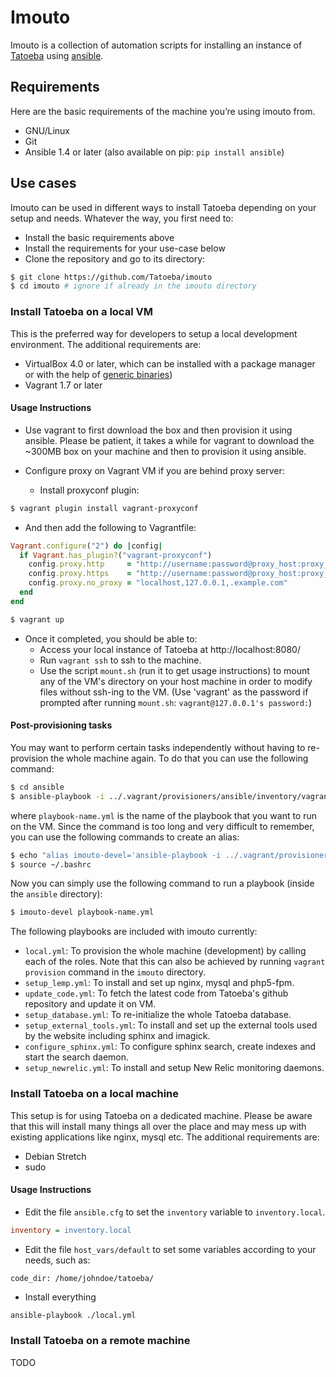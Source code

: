 # Imouto

Imouto is a collection of automation scripts for installing an instance of [Tatoeba](https://tatoeba.org/) using [ansible](http://www.ansible.com/home).

## Requirements

Here are the basic requirements of the machine you’re using imouto from.

* GNU/Linux
* Git
* Ansible 1.4 or later (also available on pip: `pip install ansible`)

## Use cases

Imouto can be used in different ways to install Tatoeba depending on your setup and needs. Whatever the way, you first need to:

- Install the basic requirements above
- Install the requirements for your use-case below
- Clone the repository and go to its directory:

```bash
$ git clone https://github.com/Tatoeba/imouto
$ cd imouto # ignore if already in the imouto directory
```

### Install Tatoeba on a local VM

This is the preferred way for developers to setup a local development environment. The additional requirements are:

* VirtualBox 4.0 or later, which can be installed with a package manager or with the help of [generic binaries](https://www.virtualbox.org/wiki/Downloads))
* Vagrant 1.7 or later

#### Usage Instructions

- Use vagrant to first download the box and then provision it using ansible. Please be patient, it takes a while for vagrant to download the ~300MB box on your machine and then to provision it using ansible.

- Configure proxy on Vagrant VM if you are behind proxy server:
  - Install proxyconf plugin:

```bash
$ vagrant plugin install vagrant-proxyconf
```

  - And then add the following to Vagrantfile:

```ruby
Vagrant.configure("2") do |config|
  if Vagrant.has_plugin?("vagrant-proxyconf")
    config.proxy.http     = "http://username:password@proxy_host:proxy_port"
    config.proxy.https    = "http://username:password@proxy_host:proxy_port"
    config.proxy.no_proxy = "localhost,127.0.0.1,.example.com"
  end
end
```

```bash
$ vagrant up
```

- Once it completed, you should be able to:
  - Access your local instance of Tatoeba at http://localhost:8080/
  - Run `vagrant ssh` to ssh to the machine.
  - Use the script `mount.sh` (run it to get usage instructions) to mount any of the VM's directory on your host machine in order to modify files without ssh-ing to the VM. (Use 'vagrant' as the password if prompted after running `mount.sh`: `vagrant@127.0.0.1's password:`)

#### Post-provisioning tasks

You may want to perform certain tasks independently without having to re-provision the whole machine again. To do that you can use the following command:

```bash
$ cd ansible
$ ansible-playbook -i ../.vagrant/provisioners/ansible/inventory/vagrant_ansible_inventory --private-key=~/.vagrant.d/insecure_private_key -u vagrant -U root playbook-name.yml
```

where `playbook-name.yml` is the name of the playbook that you want to run on the VM. Since the command is too long and very difficult to remember, you can use the following commands to create an alias:

```bash
$ echo "alias imouto-devel='ansible-playbook -i ../.vagrant/provisioners/ansible/inventory/vagrant_ansible_inventory --private-key=~/.vagrant.d/insecure_private_key -u vagrant -U root'" >> ~/.bashrc 
$ source ~/.bashrc
```

Now you can simply use the following command to run a playbook (inside the `ansible` directory):

```bash
$ imouto-devel playbook-name.yml
```

The following playbooks are included with imouto currently:

- `local.yml`: To provision the whole machine (development) by calling each of the roles. Note that this can also be achieved by running `vagrant provision` command in the `imouto` directory.
- `setup_lemp.yml`: To install and set up nginx, mysql and php5-fpm.
- `update_code.yml`: To fetch the latest code from Tatoeba's github repository and update it on VM.
- `setup_database.yml`: To re-initialize the whole Tatoeba database.
- `setup_external_tools.yml`: To install and set up the external tools used by the website including sphinx and imagick.
- `configure_sphinx.yml`: To configure sphinx search, create indexes and start the search daemon.
- `setup_newrelic.yml`: To install and setup New Relic monitoring daemons.

### Install Tatoeba on a local machine

This setup is for using Tatoeba on a dedicated machine. Please be aware that this will install many things all over the place and may mess up with existing applications like nginx, mysql etc. The additional requirements are:

* Debian Stretch
* sudo

#### Usage Instructions

- Edit the file `ansible.cfg` to set the `inventory` variable to `inventory.local`.

```ini
inventory = inventory.local
```

- Edit the file `host_vars/default` to set some variables according to your needs, such as:

```
code_dir: /home/johndoe/tatoeba/
```

- Install everything

```sh
ansible-playbook ./local.yml
```

### Install Tatoeba on a remote machine

TODO
